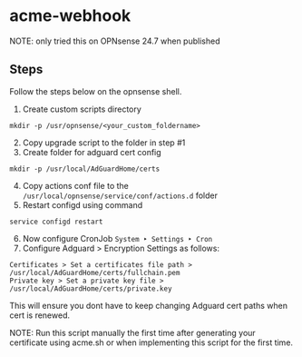 # acme-webhook

NOTE: 
only tried this on OPNsense 24.7 when published


## Steps
Follow the steps below on the opnsense shell.

1. Create custom scripts directory
```
mkdir -p /usr/opnsense/<your_custom_foldername>
```
2. Copy upgrade script to the folder in step #1
3. Create folder for adguard cert config
```
mkdir -p /usr/local/AdGuardHome/certs
```
4. Copy actions conf file to the `/usr/local/opnsense/service/conf/actions.d` folder
5. Restart configd using command 
```
service configd restart
```
6. Now configure CronJob `System ‣ Settings ‣ Cron`
7. Configure Adguard > Encryption Settings as follows:
```
Certificates > Set a certificates file path > /usr/local/AdGuardHome/certs/fullchain.pem
Private key > Set a private key file > /usr/local/AdGuardHome/certs/private.key
```
This will ensure you dont have to keep changing Adguard cert paths when cert is renewed.

NOTE: Run this script manually the first time after generating your certificate using acme.sh or when implementing this script for the first time.
